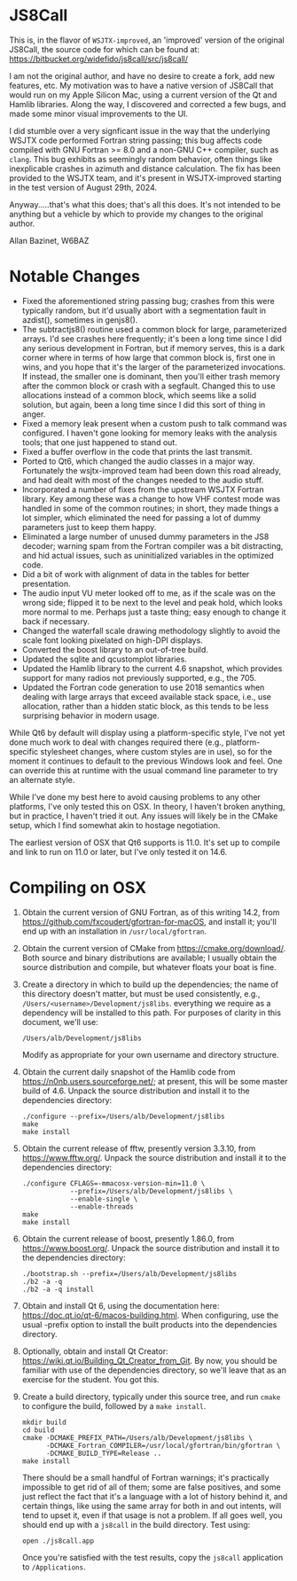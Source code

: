 # JS8Call

This is, in the flavor of `WSJTX-improved`, an 'improved' version of the original JS8Call, the source
code for which can be found at: https://bitbucket.org/widefido/js8call/src/js8call/

I am not the original author, and have no desire to create a fork, add new features, etc. My motivation
was to have a native version of JS8Call that would run on my Apple Silicon Mac, using a current version
of the Qt and Hamlib libraries. Along the way, I discovered and corrected a few bugs, and made some minor
visual improvements to the UI.

I did stumble over a very signficant issue in the way that the underlying WSJTX code performed Fortran
string passing; this bug affects code compiled with GNU Fortran >= 8.0 and a non-GNU C++ compiler, such
as `clang`. This bug exhibits as seemingly random behavior, often things like inexplicable crashes in
azimuth and distance calculation. The fix has been provided to the WSJTX team, and it's present in
WSJTX-improved starting in the test version of August 29th, 2024.

Anyway.....that's what this does; that's all this does. It's not intended to be anything but a vehicle
by which to provide my changes to the original author.

Allan Bazinet, W6BAZ

# Notable Changes

- Fixed the aforementioned string passing bug; crashes from this were typically random, but it'd
  usually abort with a segmentation fault in azdist(), sometimes in genjs8().
- The subtractjs8() routine used a common block for large, parameterized arrays. I'd see crashes
  here frequently; it's been a long time since I did any serious development in Fortran, but if
  memory serves, this is a dark corner where in terms of how large that common block is, first
  one in wins, and you hope that it's the larger of the parameterized invocations. If instead,
  the smaller one is dominant, then you'll either trash memory after the common block or crash
  with a segfault. Changed this to use allocations instead of a common block, which seems like
  a solid solution, but again, been a long time since I did this sort of thing in anger.
- Fixed a memory leak present when a custom push to talk command was configured. I haven't gone
  looking for memory leaks with the analysis tools; that one just happened to stand out.
- Fixed a buffer overflow in the code that prints the last transmit.
- Ported to Qt6, which changed the audio classes in a major way. Fortunately the wsjtx-improved
  team had been down this road already, and had dealt with most of the changes needed to the
  audio stuff.
- Incorporated a number of fixes from the upstream WSJTX Fortran library. Key among these was a
  change to how VHF contest mode was handled in some of the common routines; in short, they made
  things a lot simpler, which eliminated the need for passing a lot of dummy parameters just to
  keep them happy.
- Eliminated a large number of unused dummy parameters in the JS8 decoder; warning spam from the
  Fortran compiler was a bit distracting, and hid actual issues, such as uninitialized variables
  in the optimized code.
- Did a bit of work with alignment of data in the tables for better presentation.
- The audio input VU meter looked off to me, as if the scale was on the wrong side; flipped it to
  be next to the level and peak hold, which looks more normal to me. Perhaps just a taste thing;
  easy enough to change it back if necessary.
- Changed the waterfall scale drawing methodology slightly to avoid the scale font looking
  pixelated on high-DPI displays.
- Converted the boost library to an out-of-tree build.
- Updated the sqlite and qcustomplot libraries.
- Updated the Hamlib library to the current 4.6 snapshot, which provides support for many radios
  not previously supported, e.g., the 705.
- Updated the Fortran code generation to use 2018 semantics when dealing with large arrays that
  exceed available stack space, i.e., use allocation, rather than a hidden static block, as this
  tends to be less surprising behavior in modern usage.

While Qt6 by default will display using a platform-specific style, I've not yet done much work to
deal with changes required there (e.g., platform-specific stylesheet changes, where custom styles
are in use), so for the moment it continues to default to the previous Windows look and feel. One
can override this at runtime with the usual command line parameter to try an alternate style.

While I've done my best here to avoid causing problems to any other platforms, I've only tested
this on OSX. In theory, I haven't broken anything, but in practice, I haven't tried it out. Any
issues will likely be in the CMake setup, which I find somewhat akin to hostage negotiation.

The earliest version of OSX that Qt6 supports is 11.0. It's set up to compile and link to run
on 11.0 or later, but I've only tested it on 14.6.

# Compiling on OSX

1. Obtain the current version of GNU Fortran, as of this writing 14.2, from https://github.com/fxcoudert/gfortran-for-macOS,
   and install it; you'll end up with an installation in `/usr/local/gfortran`.

2. Obtain the current version of CMake from https://cmake.org/download/. Both source and binary
   distributions are available; I usually obtain the source distribution and compile, but whatever
   floats your boat is fine.

3. Create a directory in which to build up the dependencies; the name of this directory doesn't matter,
   but must be used consistently, e.g., `/Users/<username>/Development/js8libs`. everything we require
   as a dependency will be installed to this path. For purposes of clarity in this document, we'll use:
   ```
   /Users/alb/Development/js8libs
   ```
   Modify as appropriate for your own username and directory structure.

4. Obtain the current daily snapshot of the Hamlib code from https://n0nb.users.sourceforge.net/; at
   present, this will be some master build of 4.6. Unpack the source distribution and install it to the
   dependencies directory:
   ```
   ./configure --prefix=/Users/alb/Development/js8libs
   make
   make install
   ```

5. Obtain the current release of fftw, presently version 3.3.10, from https://www.fftw.org/. Unpack the
   source distribution and install it to the dependencies directory:
   ```
   ./configure CFLAGS=-mmacosx-version-min=11.0 \
               --prefix=/Users/alb/Development/js8libs \
               --enable-single \
               --enable-threads
   make
   make install
   ```

6. Obtain the current release of boost, presently 1.86.0, from https://www.boost.org/. Unpack the source
   distribution and install it to the dependencies directory:
   ```
   ./bootstrap.sh --prefix=/Users/alb/Development/js8libs
   ./b2 -a -q
   ./b2 -a -q install
   ```

7. Obtain and install Qt 6, using the documentation here: https://doc.qt.io/qt-6/macos-building.html.
   When configuring, use the usual -prefix option to install the built products into the dependencies
   directory.

8. Optionally, obtain and install Qt Creator: https://wiki.qt.io/Building_Qt_Creator_from_Git. By
   now, you should be familiar with use of the dependencies directory, so we'll leave that as an
   exercise for the student. You got this.

9. Create a build directory, typically under this source tree, and run `cmake` to configure the build,
   followed by a `make install`.
   ```
   mkdir build
   cd build
   cmake -DCMAKE_PREFIX_PATH=/Users/alb/Development/js8libs \
         -DCMAKE_Fortran_COMPILER=/usr/local/gfortran/bin/gfortran \
         -DCMAKE_BUILD_TYPE=Release ..
   make install
   ```
   There should be a small handful of Fortran warnings; it's practically impossible to get rid of all
   of them; some are false positives, and some just reflect the fact that it's a language with a lot
   of history behind it, and certain things, like using the same array for both in and out intents,
   will tend to upset it, even if that usage is not a problem. If all goes well, you should end up
   with a `js8call` in the build directory. Test using:
   ```
   open ./js8call.app
   ```
   Once you're satisfied with the test results, copy the `js8call` application to `/Applications`.



